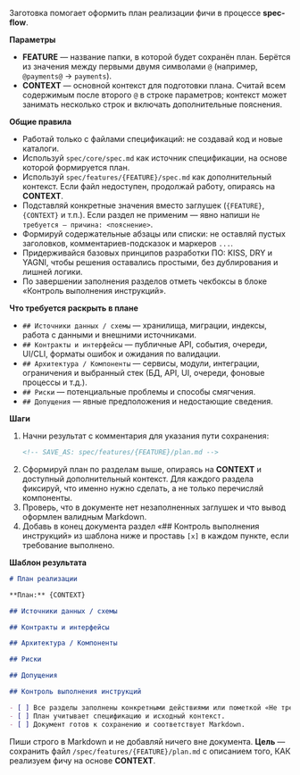 <!-- spec-flow: план реализации -->

Заготовка помогает оформить план реализации фичи в процессе **spec-flow**.

**Параметры**

- **FEATURE** — название папки, в которой будет сохранён план. Берётся из значения между первыми двумя символами `@` (например, `@payments@` → `payments`).
- **CONTEXT** — основной контекст для подготовки плана. Считай всем содержимым после второго `@` в строке параметров; контекст может занимать несколько строк и включать дополнительные пояснения.

**Общие правила**

- Работай только с файлами спецификаций: не создавай код и новые каталоги.
- Используй `spec/core/spec.md` как источник спецификации, на основе которой формируется план.
- Используй `spec/features/{FEATURE}/spec.md` как дополнительный контекст. Если файл недоступен, продолжай работу, опираясь на **CONTEXT**.
- Подставляй конкретные значения вместо заглушек (`{FEATURE}`, `{CONTEXT}` и т.п.). Если раздел не применим — явно напиши `Не требуется — причина: <пояснение>`.
- Формируй содержательные абзацы или списки: не оставляй пустых заголовков, комментариев-подсказок и маркеров `...`.
- Придерживайся базовых принципов разработки ПО: KISS, DRY и YAGNI, чтобы решения оставались простыми, без дублирования и лишней логики.
- По завершении заполнения разделов отметь чекбоксы в блоке «Контроль выполнения инструкций».

**Что требуется раскрыть в плане**

- `## Источники данных / схемы` — хранилища, миграции, индексы, работа с данными и внешними источниками.
- `## Контракты и интерфейсы` — публичные API, события, очереди, UI/CLI, форматы ошибок и ожидания по валидации.
- `## Архитектура / Компоненты` — сервисы, модули, интеграции, ограничения и выбранный стек (БД, API, UI, очереди, фоновые процессы и т.д.).
- `## Риски` — потенциальные проблемы и способы смягчения.
- `## Допущения` — явные предположения и недостающие сведения.

**Шаги**

1. Начни результат с комментария для указания пути сохранения:
   ```md
   <!-- SAVE_AS: spec/features/{FEATURE}/plan.md -->
   ```
2. Сформируй план по разделам выше, опираясь на **CONTEXT** и доступный дополнительный контекст. Для каждого раздела фиксируй, что именно нужно сделать, а не только перечисляй компоненты.
3. Проверь, что в документе нет незаполненных заглушек и что вывод оформлен валидным Markdown.
4. Добавь в конец документа раздел «## Контроль выполнения инструкций» из шаблона ниже и проставь `[x]` в каждом пункте, если требование выполнено.

**Шаблон результата**

```md
# План реализации

**План:** {CONTEXT}

## Источники данных / схемы

## Контракты и интерфейсы

## Архитектура / Компоненты

## Риски

## Допущения

## Контроль выполнения инструкций

- [ ] Все разделы заполнены конкретными действиями или пометкой «Не требуется — причина».
- [ ] План учитывает спецификацию и исходный контекст.
- [ ] Документ готов к сохранению и соответствует Markdown.
```

Пиши строго в Markdown и не добавляй ничего вне документа. **Цель** — сохранить файл `/spec/features/{FEATURE}/plan.md` с описанием того, КАК реализуем фичу на основе **CONTEXT**.
